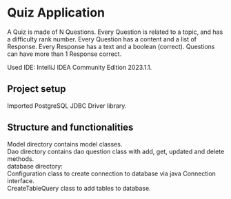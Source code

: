 # Quiz Application

A Quiz is made of N Questions. Every Question is related to a topic, and has a difficulty rank number. Every Question
has a content and a list of Response. Every Response has a text and a boolean (correct). Questions can have more than 1
Response correct.  

Used IDE: IntelliJ IDEA Community Edition 2023.1.1.

## Project setup

Imported PostgreSQL JDBC Driver library.

## Structure and functionalities

Model directory contains model classes.  
Dao directory contains dao question class with add, get, updated and delete methods.  
database directory:  
Configuration class to create connection to database via java Connection interface.  
CreateTableQuery class to add tables to database.  

